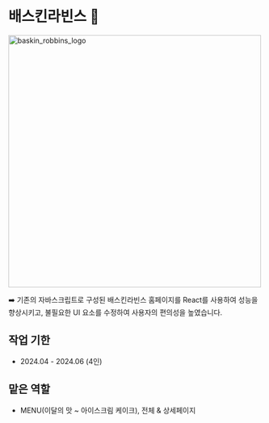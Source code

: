 # 배스킨라빈스 🍧

<img src="https://github.com/user-attachments/assets/741575ea-5d06-419f-8cdc-3f149c39914e" alt="baskin_robbins_logo" width="500">


➡️ 기존의 자바스크립트로 구성된 배스킨라빈스 홈페이지를 React를 사용하여 성능을 향상시키고, 불필요한 UI 요소를 수정하여 사용자의 편의성을 높였습니다.

##  작업 기한
- 2024.04 - 2024.06 (4인)

##  맡은 역할
- MENU(이달의 맛 ~ 아이스크림 케이크), 전체 & 상세페이지
